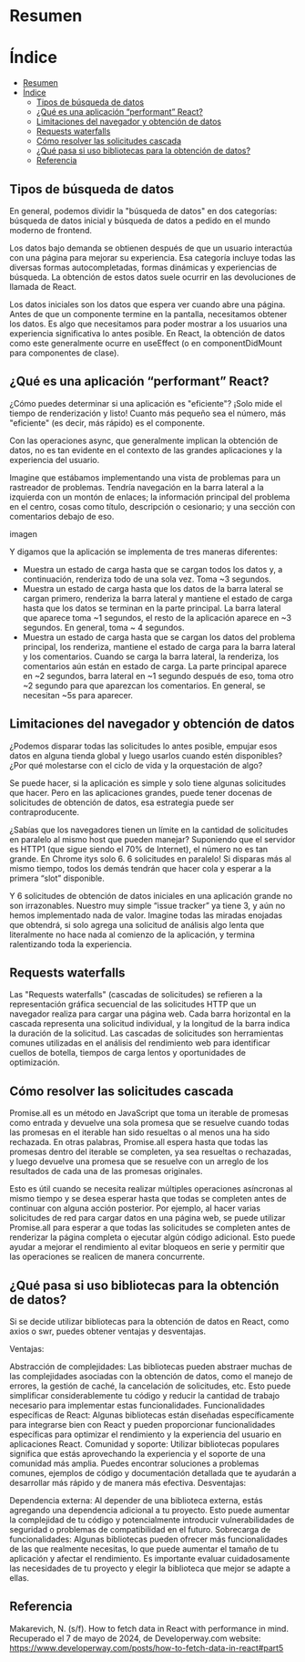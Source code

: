 # Resumen 

# Índice

- [Resumen](#resumen)
- [Índice](#índice)
  - [Tipos de búsqueda de datos](#tipos-de-búsqueda-de-datos)
  - [¿Qué es una aplicación “performant” React?](#qué-es-una-aplicación-performant-react)
  - [Limitaciones del navegador y obtención de datos](#limitaciones-del-navegador-y-obtención-de-datos)
  - [Requests waterfalls](#requests-waterfalls)
  - [Cómo resolver las solicitudes cascada](#cómo-resolver-las-solicitudes-cascada)
  - [¿Qué pasa si uso bibliotecas para la obtención de datos?](#qué-pasa-si-uso-bibliotecas-para-la-obtención-de-datos)
  - [Referencia](#referencia)

## Tipos de búsqueda de datos

En general, podemos dividir la "búsqueda de datos" en dos categorías: búsqueda de datos inicial y búsqueda de datos a pedido en el mundo moderno de frontend.

Los datos bajo demanda se obtienen después de que un usuario interactúa con una página para mejorar su experiencia. Esa categoría incluye todas las diversas formas autocompletadas, formas dinámicas y experiencias de búsqueda. La obtención de estos datos suele ocurrir en las devoluciones de llamada de React.


Los datos iniciales son los datos que espera ver cuando abre una página. Antes de que un componente termine en la pantalla, necesitamos obtener los datos.  Es algo que necesitamos para poder mostrar a los usuarios una experiencia significativa lo antes posible. En React, la obtención de datos como este generalmente ocurre en useEffect (o en componentDidMount para componentes de clase).

## ¿Qué es una aplicación “performant” React?

¿Cómo puedes determinar si una aplicación es "eficiente"? ¡Solo mide el tiempo de renderización y listo! Cuanto más pequeño sea el número, más "eficiente" (es decir, más rápido) es el componente.

Con las operaciones async, que generalmente implican la obtención de datos, no es tan evidente en el contexto de las grandes aplicaciones y la experiencia del usuario.

Imagine que estábamos implementando una vista de problemas para un rastreador de problemas. Tendría navegación en la barra lateral a la izquierda con un montón de enlaces; la información principal del problema en el centro, cosas como título, descripción o cesionario; y una sección con comentarios debajo de eso.

imagen

Y digamos que la aplicación se implementa de tres maneras diferentes:

* Muestra un estado de carga hasta que se cargan todos los datos y, a continuación, renderiza todo de una sola vez. Toma ~3 segundos.
* Muestra un estado de carga hasta que los datos de la barra lateral se cargan primero, renderiza la barra lateral y mantiene el estado de carga hasta que los datos se terminan en la parte principal. La barra lateral que aparece toma ~1 segundos, el resto de la aplicación aparece en ~3 segundos. En general, toma ~ 4 segundos.
* Muestra un estado de carga hasta que se cargan los datos del problema principal, los renderiza, mantiene el estado de carga para la barra lateral y los comentarios. Cuando se carga la barra lateral, la renderiza, los comentarios aún están en estado de carga. La parte principal aparece en ~2 segundos, barra lateral en ~1 segundo después de eso, toma otro ~2 segundo para que aparezcan los comentarios. En general, se necesitan ~5s para aparecer.

## Limitaciones del navegador y obtención de datos

¿Podemos disparar todas las solicitudes lo antes posible, empujar esos datos en alguna tienda global y luego usarlos cuando estén disponibles? ¿Por qué molestarse con el ciclo de vida y la orquestación de algo?

Se puede hacer, si la aplicación es simple y solo tiene algunas solicitudes que hacer. Pero en las aplicaciones grandes,  puede tener docenas de solicitudes de obtención de datos, esa estrategia puede ser contraproducente.

¿Sabías que los navegadores tienen un límite en la cantidad de solicitudes en paralelo al mismo host que pueden manejar? Suponiendo que el servidor es HTTP1 (que sigue siendo el 70% de Internet), el número no es tan grande. En Chrome itys solo 6. 6 solicitudes en paralelo! Si disparas más al mismo tiempo, todos los demás tendrán que hacer cola y esperar a la primera “slot” disponible.

Y 6 solicitudes de obtención de datos iniciales en una aplicación grande no son irrazonables. Nuestro muy simple “issue tracker” ya tiene 3, y aún no hemos implementado nada de valor. Imagine todas las miradas enojadas que obtendrá, si solo agrega una solicitud de análisis algo lenta que literalmente no hace nada al comienzo de la aplicación, y termina ralentizando toda la experiencia.

## Requests waterfalls

Las "Requests waterfalls" (cascadas de solicitudes) se refieren a la representación gráfica secuencial de las solicitudes HTTP que un navegador realiza para cargar una página web. Cada barra horizontal en la cascada representa una solicitud individual, y la longitud de la barra indica la duración de la solicitud. Las cascadas de solicitudes son herramientas comunes utilizadas en el análisis del rendimiento web para identificar cuellos de botella, tiempos de carga lentos y oportunidades de optimización.

## Cómo resolver las solicitudes cascada

Promise.all es un método en JavaScript que toma un iterable de promesas como entrada y devuelve una sola promesa que se resuelve cuando todas las promesas en el iterable han sido resueltas o al menos una ha sido rechazada. En otras palabras, Promise.all espera hasta que todas las promesas dentro del iterable se completen, ya sea resueltas o rechazadas, y luego devuelve una promesa que se resuelve con un arreglo de los resultados de cada una de las promesas originales.

Esto es útil cuando se necesita realizar múltiples operaciones asíncronas al mismo tiempo y se desea esperar hasta que todas se completen antes de continuar con alguna acción posterior. Por ejemplo, al hacer varias solicitudes de red para cargar datos en una página web, se puede utilizar Promise.all para esperar a que todas las solicitudes se completen antes de renderizar la página completa o ejecutar algún código adicional. Esto puede ayudar a mejorar el rendimiento al evitar bloqueos en serie y permitir que las operaciones se realicen de manera concurrente.

## ¿Qué pasa si uso bibliotecas para la obtención de datos?

Si se decide utilizar bibliotecas para la obtención de datos en React, como axios o swr, puedes obtener ventajas y desventajas.

Ventajas:

Abstracción de complejidades: Las bibliotecas pueden abstraer muchas de las complejidades asociadas con la obtención de datos, como el manejo de errores, la gestión de caché, la cancelación de solicitudes, etc. Esto puede simplificar considerablemente tu código y reducir la cantidad de trabajo necesario para implementar estas funcionalidades.
Funcionalidades específicas de React: Algunas bibliotecas están diseñadas específicamente para integrarse bien con React y pueden proporcionar funcionalidades específicas para optimizar el rendimiento y la experiencia del usuario en aplicaciones React.
Comunidad y soporte: Utilizar bibliotecas populares significa que estás aprovechando la experiencia y el soporte de una comunidad más amplia. Puedes encontrar soluciones a problemas comunes, ejemplos de código y documentación detallada que te ayudarán a desarrollar más rápido y de manera más efectiva.
Desventajas:

Dependencia externa: Al depender de una biblioteca externa, estás agregando una dependencia adicional a tu proyecto. Esto puede aumentar la complejidad de tu código y potencialmente introducir vulnerabilidades de seguridad o problemas de compatibilidad en el futuro.
Sobrecarga de funcionalidades: Algunas bibliotecas pueden ofrecer más funcionalidades de las que realmente necesitas, lo que puede aumentar el tamaño de tu aplicación y afectar el rendimiento. Es importante evaluar cuidadosamente las necesidades de tu proyecto y elegir la biblioteca que mejor se adapte a ellas.

## Referencia

Makarevich, N. (s/f). How to fetch data in React with performance in mind. Recuperado el 7 de mayo de 2024, de Developerway.com website: https://www.developerway.com/posts/how-to-fetch-data-in-react#part5

